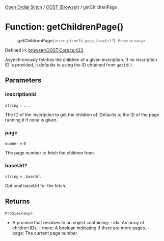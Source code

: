 [Open Ordial Stitch](../../README.md) / [OOST (Browser)](../README.md) / getChildrenPage

# Function: getChildrenPage()

> **getChildrenPage**(`inscriptionId`, `page`, `baseUrl`?): `Promise`\<`any`\>

Defined in: [browser/OOST.Core.ts:423](https://github.com/open-ordinal/open-ordinal-stitch/blob/d38962cb789f4775e408d6021fab719d9aa7686e/src/browser/OOST.Core.ts#L423)

Asynchronously fetches the children of a given inscription.
If no inscription ID is provided, it defaults to using the ID obtained from `getId()`.

## Parameters

### inscriptionId

`string` = `...`

The ID of the inscription to get the children of.
                                Defaults to the ID of the page running it if none is given.

### page

`number` = `0`

The page number to fetch the children from.

### baseUrl?

`string` = `_baseUrl`

Optional baseUrl for the fetch.

## Returns

`Promise`\<`any`\>

- A promise that resolves to an object containing:
                                                                        - ids: An array of children IDs.
                                                                        - more: A boolean indicating if there are more pages.
                                                                        - page: The current page number.
